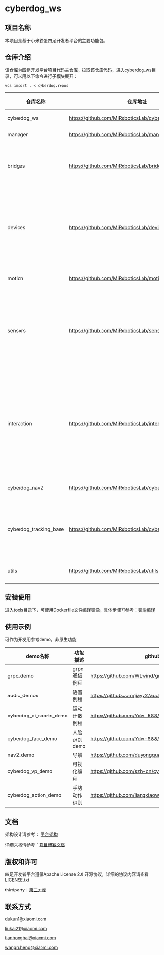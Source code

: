 # cyberdog_ws

## 项目名称
本项目是基于小米铁蛋四足开发者平台的主要功能包。
## 仓库介绍
该仓库为四组开发平台项目代码主仓库，拉取该仓库代码，进入cyberdog_ws目录，可以用以下命令进行子模块展开：

```
vcs import . < cyberdog.repos
```
| 仓库名称               | 仓库地址                                                | 主要功能                                                     | 设计文档                                                     |
| ---------------------- | ------------------------------------------------------- | ------------------------------------------------------------ | ------------------------------------------------------------ |
| cyberdog_ws            | https://github.com/MiRoboticsLab/cyberdog_ws            | 启动模块                                                     | [启动模块](https://miroboticslab.github.io/blogs/#/cn/cyberdog_bringup_cn)<br/> |
| manager                | https://github.com/MiRoboticsLab/manager                | 全局管理节点                                                 | [管理模块](https://miroboticslab.github.io/blogs/#/cn/cyberdog_manager_cn)<br/> |
| bridges                | https://github.com/MiRoboticsLab/bridges                | ros消息服务定义文件<br/>与app端通讯程序<br/>can数据收发封装库 | [grpc通信模块](https://miroboticslab.github.io/blogs/#/cn/cyberdog_grpc_cn) |
| devices                | https://github.com/MiRoboticsLab/devices                | 设备管理节点<br/>bms数据发布插件<br/>led设置插件<br/>touch插件<br/>uwb插件 | [设备管理模块](https://miroboticslab.github.io/blogs/#/cn/device_manager_cn)<br/>[bms模块](https://miroboticslab.github.io/blogs/#/cn/cyberdog_bms_cn)<br/>[LED模块](https://miroboticslab.github.io/blogs/#/cn/cyberdog_led_cn)<br/>[touch模块](https://miroboticslab.github.io/blogs/#/cn/cyberdog_touch_cn)<br/>[uwb模块](https://miroboticslab.github.io/blogs/#/cn/cyberdog_uwb_cn)<br/> |
| motion                 | https://github.com/MiRoboticsLab/motion                 | 运控管理                                                     | [运动管理模块](https://miroboticslab.github.io/blogs/#/cn/motion_manager_cn)<br/> |
| sensors                | https://github.com/MiRoboticsLab/sensors                | 传感器节点<br/>gps插件<br/>雷达插件<br/>tof插件<br/>超声插件 | [传感器模块](https://miroboticslab.github.io/blogs/#/cn/sensor_manager_cn)<br/>[gps模块](https://miroboticslab.github.io/blogs/#/cn/cyberdog_gps_cn)<br/>[雷达模块](https://miroboticslab.github.io/blogs/#/cn/cyberdog_lidar_cn)<br/>[tof模块](https://miroboticslab.github.io/blogs/#/cn/cyberdog_tof_cn)<br/>[超声模块](https://miroboticslab.github.io/blogs/#/cn/cyberdog_ultrasonic_cn)<br/> |
| interaction            | https://github.com/MiRoboticsLab/interaction            | 语音节点<br/>可视化编程节点<br/>小爱训练词节点<br/>图传节点<br/>快连节点 | [语音模块]()<br/>[可视化编程模块]()<br/>[语音训练词模块]()<br/>[图传模块]()<br/>[快连模块]()<br/> |
| cyberdog_nav2          | https://github.com/MiRoboticsLab/cyberdog_nav           | 算法任务管理相关                                             | [算法任务管理](https://miroboticslab.github.io/blogs/#/cn/algorithm_manager_cn)<br/> |
| cyberdog_tracking_base | https://github.com/MiRoboticsLab/cyberdog_tracking_base | 存放了基于navigation2实现的docking， navigation， tracking功能相关的参数<br/>附加模块等 |                                                              |
| utils                  | https://github.com/MiRoboticsLab/utils                  | 通用接口库                                                   | [通用接口库](https://miroboticslab.github.io/blogs/#/cn/cyberdog_common_cn)<br/> |


## 安装使用

进入tools目录下，可使用Dockerfile文件编译镜像，具体步骤可参考：[镜像编译](https://github.com/MiRoboticsLab/blogs/blob/rolling/docs/cn/dockerfile_instructions_cn.md)

## 使用示例
可作为开发用参考demo，非原生功能

| demo名称                | 功能描述     | github地址                                             |
| ----------------------- | ------------ | ------------------------------------------------------ |
| grpc_demo               | grpc通信例程 | https://github.com/WLwind/grpc_demo                    |
| audio_demos             | 语音例程     | https://github.com/jiayy2/audio_demos                  |
| cyberdog_ai_sports_demo | 运动计数例程 | https://github.com/Ydw-588/cyberdog_ai_sports_demo     |
| cyberdog_face_demo      | 人脸识别demo | https://github.com/Ydw-588/cyberdog_face_demo          |
| nav2_demo               | 导航         | https://github.com/duyongquan/nav2_demo                |
| cyberdog_vp_demo        | 可视化编程   | https://github.com/szh-cn/cyberdog_vp_demo             |
| cyberdog_action_demo    | 手势动作识别 | https://github.com/liangxiaowei00/cyberdog_action_demo |


## 文档

架构设计请参考： [平台架构](https://miroboticslab.github.io/blogs/#/cn/cyberdog_platform_software_architecture_cn)

详细文档请参考：[项目博客文档](https://miroboticslab.github.io/blogs/#/)

## 版权和许可

四足开发者平台遵循Apache License 2.0 开源协议。详细的协议内容请查看 [LICENSE.txt](./LICENSE.txt)

thirdparty：[第三方库](https://github.com/MiRoboticsLab/blogs/blob/rolling/docs/cn/third_party_library_management_cn.md)

## 联系方式

dukun1@xiaomi.com

liukai21@xiaomi.com

tianhonghai@xiaomi.com

wangruheng@xiaomi.com
